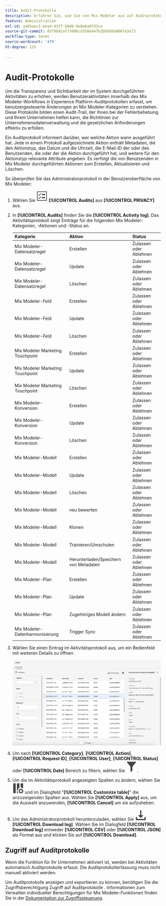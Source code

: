 ```yaml
---
title: Audit-Protokolle
description: Erfahren Sie, wie Sie von Mix Modeler aus auf Auditprotokolle zugreifen können.
feature: Administration
exl-id: aa65aac5-bea4-43ff-b0d0-9e8a6a97d3ca
source-git-commit: 85f9b42a775006cd3566447b2bb9d0a806fa3e73
workflow-type: tm+mt
source-wordcount: '479'
ht-degree: 12%

---
```


# Audit-Protokolle

Um die Transparenz und Sichtbarkeit der im System durchgeführten Aktivitäten zu erhöhen, werden Benutzeraktivitäten innerhalb des Mix Modeler-Workflows in Experience Platform-Auditprotokollen erfasst, um benutzergesteuerte Änderungen an Mix Modeler-Kategorien zu verstehen. Diese Protokolle bilden einen Audit-Trail, der Ihnen bei der Fehlerbehebung und Ihrem Unternehmen helfen kann, die Richtlinien zur Unternehmensdatenverwaltung und die gesetzlichen Anforderungen effektiv zu erfüllen.

<!-- DO WE HAVE TO ADD THIS
If you are subject to the Health Insurance Portability and Accountability Act (HIPAA) and create, receive, maintain, or transmit permitted sensitive personal data through Mix Modeler, you are responsible for executing a BAA with Adobe and licensing Healthcare Shield.
-->

Ein Auditprotokoll informiert darüber, wer welche Aktion wann ausgeführt hat. Jede in einem Protokoll aufgezeichnete Aktion enthält Metadaten, die den Aktionstyp, das Datum und die Uhrzeit, die E-Mail-ID der oder des Benutzenden, die oder der die Aktion durchgeführt hat, und weitere für den Aktionstyp relevante Attribute angeben. Es verfolgt die von Benutzenden in Mix Modeler durchgeführten Aktionen zum Erstellen, Aktualisieren und Löschen.

So überprüfen Sie das Administratorprotokoll in der Benutzeroberfläche von Mix Modeler:

1. Wählen Sie ![Aufgabenliste](/help/assets/icons/TaskList.svg) **[!UICONTROL Audits]** aus **[!UICONTROL PRIVACY]** aus.

1. In **[!UICONTROL Audits]** finden Sie die **[!UICONTROL Activity log]**. Das Aktivitätsprotokoll zeigt Einträge für die folgenden Mix Modeler-Kategorien, -Aktionen und -Status an.

   | Kategorie | Aktion | Status |
   |---|---|---|
   | Mix Modeler-Datensatzregel | Erstellen | Zulassen oder Ablehnen |
   | Mix Modeler-Datensatzregel | Update | Zulassen oder Ablehnen |
   | Mix Modeler-Datensatzregel | Löschen | Zulassen oder Ablehnen |
   | Mix Modeler-Feld | Erstellen | Zulassen oder Ablehnen |
   | Mix Modeler-Feld | Update | Zulassen oder Ablehnen |
   | Mix Modeler-Feld | Löschen | Zulassen oder Ablehnen |
   | Mix Modeler Marketing Touchpoint | Erstellen | Zulassen oder Ablehnen |
   | Mix Modeler Marketing Touchpoint | Update | Zulassen oder Ablehnen |
   | Mix Modeler Marketing Touchpoint | Löschen | Zulassen oder Ablehnen |
   | Mix Modeler-Konversion | Erstellen | Zulassen oder Ablehnen |
   | Mix Modeler-Konversion | Update | Zulassen oder Ablehnen |
   | Mix Modeler-Konversion | Löschen | Zulassen oder Ablehnen |
   | Mix Modeler-Modell | Erstellen | Zulassen oder Ablehnen |
   | Mix Modeler-Modell | Update | Zulassen oder Ablehnen |
   | Mix Modeler-Modell | Löschen | Zulassen oder Ablehnen |
   | Mix Modeler-Modell | neu bewerten | Zulassen oder Ablehnen |
   | Mix Modeler-Modell | Klonen | Zulassen oder Ablehnen |
   | Mix Modeler-Modell | Trainieren/Umschulen | Zulassen oder Ablehnen |
   | Mix Modeler-Modell | Herunterladen/Speichern von Metadaten | Zulassen oder Ablehnen |
   | Mix Modeler-Plan | Erstellen | Zulassen oder Ablehnen |
   | Mix Modeler-Plan | Update | Zulassen oder Ablehnen |
   | Mix Modeler-Plan | Zugehöriges Modell ändern | Zulassen oder Ablehnen |
   | Mix Modeler-Datenharmonisierung | Trigger Sync | Zulassen oder Ablehnen |


1. Wählen Sie einen Eintrag im Aktivitätsprotokoll aus, um ein Bedienfeld mit weiteren Details zu öffnen.

   ![Mix Modeler-Audit](/help/assets/mix-modeler-audit.png)

1. Um nach **[!UICONTROL Category]**, **[!UICONTROL Action]**, **[!UICONTROL Request ID]**, **[!UICONTROL User]**, **[!UICONTROL Status]** oder **[!UICONTROL Date]** Bereich zu filtern, wählen Sie ![Filter](/help/assets/icons/Filter.svg).

1. Um die im Aktivitätsprotokoll angezeigten Spalten zu ändern, wählen Sie ![Spalten](/help/assets/icons/ColumnSetting.svg) und im Dialogfeld &quot;**[!UICONTROL Customize table]**&quot; die anzuzeigenden Spalten aus. Wählen Sie **[!UICONTROL Apply]** aus, um die Auswahl anzuwenden, **[!UICONTROL Cancel]** um sie aufzuheben.

1. Um das Administratorprotokoll herunterzuladen, wählen Sie ![Herunterladen](/help/assets/icons/Download.svg) **[!UICONTROL Download log]**. Wählen Sie im Dialogfeld **[!UICONTROL Download log]** entweder **[!UICONTROL CSV]** oder **[!UICONTROL JSON]** als Format aus und klicken Sie auf **[!UICONTROL Download]**.

## Zugriff auf Auditprotokolle

Wenn die Funktion für Ihr Unternehmen aktiviert ist, werden bei Aktivitäten automatisch Auditprotokolle erfasst. Die Auditprotokollerfassung muss nicht manuell aktiviert werden.

Um Auditprotokolle anzeigen und exportieren zu können, benötigen Sie die Zugriffsberechtigung Zugriff auf Auditprotokolle . Informationen zum Verwalten individueller Berechtigungen für Mix Modeler-Funktionen finden Sie in der [Dokumentation zur Zugriffssteuerung](https://experienceleague.adobe.com/de/docs/experience-platform/access-control/home).
